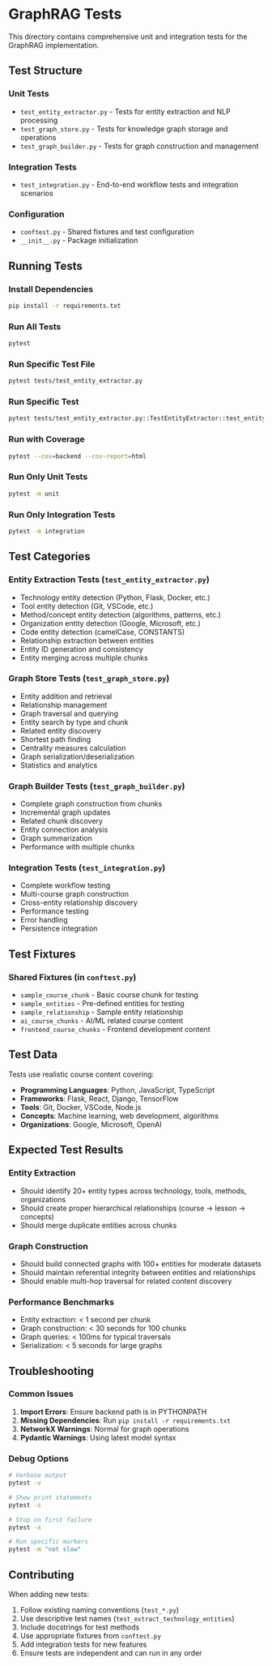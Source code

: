 # GraphRAG Tests

This directory contains comprehensive unit and integration tests for the GraphRAG implementation.

## Test Structure

### Unit Tests

- `test_entity_extractor.py` - Tests for entity extraction and NLP processing
- `test_graph_store.py` - Tests for knowledge graph storage and operations
- `test_graph_builder.py` - Tests for graph construction and management

### Integration Tests

- `test_integration.py` - End-to-end workflow tests and integration scenarios

### Configuration

- `conftest.py` - Shared fixtures and test configuration
- `__init__.py` - Package initialization

## Running Tests

### Install Dependencies

```bash
pip install -r requirements.txt
```

### Run All Tests

```bash
pytest
```

### Run Specific Test File

```bash
pytest tests/test_entity_extractor.py
```

### Run Specific Test

```bash
pytest tests/test_entity_extractor.py::TestEntityExtractor::test_entity_id_generation
```

### Run with Coverage

```bash
pytest --cov=backend --cov-report=html
```

### Run Only Unit Tests

```bash
pytest -m unit
```

### Run Only Integration Tests

```bash
pytest -m integration
```

## Test Categories

### Entity Extraction Tests (`test_entity_extractor.py`)

- Technology entity detection (Python, Flask, Docker, etc.)
- Tool entity detection (Git, VSCode, etc.)
- Method/concept entity detection (algorithms, patterns, etc.)
- Organization entity detection (Google, Microsoft, etc.)
- Code entity detection (camelCase, CONSTANTS)
- Relationship extraction between entities
- Entity ID generation and consistency
- Entity merging across multiple chunks

### Graph Store Tests (`test_graph_store.py`)

- Entity addition and retrieval
- Relationship management
- Graph traversal and querying
- Entity search by type and chunk
- Related entity discovery
- Shortest path finding
- Centrality measures calculation
- Graph serialization/deserialization
- Statistics and analytics

### Graph Builder Tests (`test_graph_builder.py`)

- Complete graph construction from chunks
- Incremental graph updates
- Related chunk discovery
- Entity connection analysis
- Graph summarization
- Performance with multiple chunks

### Integration Tests (`test_integration.py`)

- Complete workflow testing
- Multi-course graph construction
- Cross-entity relationship discovery
- Performance testing
- Error handling
- Persistence integration

## Test Fixtures

### Shared Fixtures (in `conftest.py`)

- `sample_course_chunk` - Basic course chunk for testing
- `sample_entities` - Pre-defined entities for testing
- `sample_relationship` - Sample entity relationship
- `ai_course_chunks` - AI/ML related course content
- `frontend_course_chunks` - Frontend development content

## Test Data

Tests use realistic course content covering:

- **Programming Languages**: Python, JavaScript, TypeScript
- **Frameworks**: Flask, React, Django, TensorFlow
- **Tools**: Git, Docker, VSCode, Node.js
- **Concepts**: Machine learning, web development, algorithms
- **Organizations**: Google, Microsoft, OpenAI

## Expected Test Results

### Entity Extraction

- Should identify 20+ entity types across technology, tools, methods, organizations
- Should create proper hierarchical relationships (course → lesson → concepts)
- Should merge duplicate entities across chunks

### Graph Construction

- Should build connected graphs with 100+ entities for moderate datasets
- Should maintain referential integrity between entities and relationships
- Should enable multi-hop traversal for related content discovery

### Performance Benchmarks

- Entity extraction: < 1 second per chunk
- Graph construction: < 30 seconds for 100 chunks
- Graph queries: < 100ms for typical traversals
- Serialization: < 5 seconds for large graphs

## Troubleshooting

### Common Issues

1. **Import Errors**: Ensure backend path is in PYTHONPATH
2. **Missing Dependencies**: Run `pip install -r requirements.txt`
3. **NetworkX Warnings**: Normal for graph operations
4. **Pydantic Warnings**: Using latest model syntax

### Debug Options

```bash
# Verbose output
pytest -v

# Show print statements
pytest -s

# Stop on first failure
pytest -x

# Run specific markers
pytest -m "not slow"
```

## Contributing

When adding new tests:

1. Follow existing naming conventions (`test_*.py`)
2. Use descriptive test names (`test_extract_technology_entities`)
3. Include docstrings for test methods
4. Use appropriate fixtures from `conftest.py`
5. Add integration tests for new features
6. Ensure tests are independent and can run in any order

